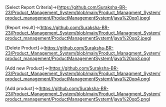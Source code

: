 [Select Report Criteria]->(https://github.com/Suraksha-BR-23/Product_Management_System/blob/main/Product_Managment_System/product_management/ProductManagementSystemf/java%20op1.jpeg)

[Report result]->(https://github.com/Suraksha-BR-23/Product_Management_System/blob/main/Product_Managment_System/product_management/ProductManagementSystemf/java%20op2.jpeg)

[Delete Product]->(https://github.com/Suraksha-BR-23/Product_Management_System/blob/main/Product_Managment_System/product_management/ProductManagementSystemf/java%20op3.png)

[Add new Product]->(https://github.com/Suraksha-BR-23/Product_Management_System/blob/main/Product_Managment_System/product_management/ProductManagementSystemf/java%20op4.png)

[Add product]->(https://github.com/Suraksha-BR-23/Product_Management_System/blob/main/Product_Managment_System/product_management/ProductManagementSystemf/java%20op5.png)
